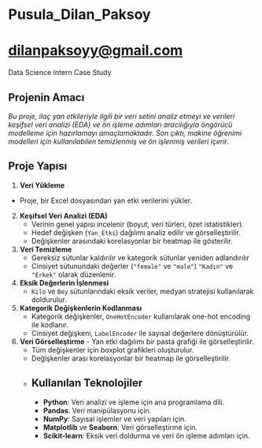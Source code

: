 # Pusula_Dilan_Paksoy
# dilanpaksoyy@gmail.com
 Data Science Intern Case Study 
## Projenin Amacı 
_Bu proje, ilaç yan etkileriyle ilgili bir veri setini analiz etmeyi ve verileri keşifsel veri analizi (EDA) ve ön işleme adımları aracılığıyla öngörücü modelleme için hazırlamayı amaçlamaktadır. Son çıktı, makine öğrenimi modelleri için kullanılabilen temizlenmiş ve ön işlenmiş verileri içerir._

 ## Proje Yapısı
1. **Veri Yükleme**
 - Proje, bir Excel dosyasından yan etki verilerini yükler.
2. **Keşifsel Veri Analizi (EDA)**
    - Verinin genel yapısı incelenir (boyut, veri türleri, özet istatistikler).
    - Hedef değişken (`Yan_Etki`) dağılımı analiz edilir ve görselleştirilir.
    - Değişkenler arasındaki korelasyonlar bir heatmap ile gösterilir.
3. **Veri Temizleme**
    - Gereksiz sütunlar kaldırılır ve kategorik sütunlar yeniden adlandırılır
    - Cinsiyet sütunundaki değerler (`"female"` ve `"male"`) `"Kadın"` ve `"Erkek"` olarak düzenlenir.
4. **Eksik Değerlerin İşlenmesi**
    - `Kilo` ve `Boy` sütunlarındaki eksik veriler, medyan stratejisi kullanılarak doldurulur.
5. **Kategorik Değişkenlerin Kodlanması**
    - Kategorik değişkenler, `OneHotEncoder` kullanılarak one-hot encoding ile kodlanır.
    - Cinsiyet değişkeni, `LabelEncoder` ile sayısal değerlere dönüştürülür.
6. **Veri Görselleştirme** - Yan etki dağılımı bir pasta grafiği ile görselleştirilir.
   - Tüm değişkenler için boxplot grafikleri oluşturulur.
   - Değişkenler arası korelasyonlar bir heatmap ile görselleştirilir.
   -  ## Kullanılan Teknolojiler
      - **Python**: Veri analizi ve işleme için ana programlama dili.
      - **Pandas**: Veri manipülasyonu için.
      - **NumPy**: Sayısal işlemler ve veri yapıları için.
      - **Matplotlib** ve **Seaborn**: Veri görselleştirme için.
      - **Scikit-learn**: Eksik veri doldurma ve veri ön işleme adımları için.
   


  
